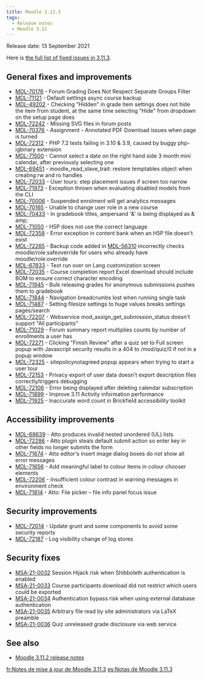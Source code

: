 ```yaml
---
title: Moodle 3.11.3
tags:
  - Release notes
  - Moodle 3.11
---
```


Release date: 13 September 2021

Here is [the full list of fixed issues in 3.11.3](https://tracker.moodle.org/secure/IssueNavigator!executeAdvanced.jspa?jqlQuery=project+%3D+mdl+AND+resolution+%3D+fixed+AND+fixVersion+in+%28%223.11.3%22%29+ORDER+BY+priority+DESC&runQuery=true&clear=true).

## General fixes and improvements

- [MDL-70176](https://tracker.moodle.org/browse/MDL-70176) - Forum Grading Does Not Respect Separate Groups Filter
- [MDL-71121](https://tracker.moodle.org/browse/MDL-71121) - Default settings async course backup
- [MDL-49202](https://tracker.moodle.org/browse/MDL-49202) - Checking "Hidden" in grade item settings does not hide the item from student, at the same time selecting "Hide" from dropdown on the setup page does
- [MDL-72242](https://tracker.moodle.org/browse/MDL-72242) - Missing SVG files in forum posts
- [MDL-70376](https://tracker.moodle.org/browse/MDL-70376) - Assignment - Annotated PDF Download issues when page is turned
- [MDL-72312](https://tracker.moodle.org/browse/MDL-72312) - PHP 7.2 tests failing in 3.10 & 3.9, caused by buggy php-igbinary extension
- [MDL-71500](https://tracker.moodle.org/browse/MDL-71500) - Cannot select a date on the right hand side 3 month mini calendar, after previously selecting one
- [MDL-69451](https://tracker.moodle.org/browse/MDL-69451) - moodle_read_slave_trait: restore temptables object when creating rw and ro handles
- [MDL-72033](https://tracker.moodle.org/browse/MDL-72033) - User tours: step placement issues if screen too narrow
- [MDL-71973](https://tracker.moodle.org/browse/MDL-71973) - Exception thrown when evaluating disabled models from the CLI
- [MDL-70006](https://tracker.moodle.org/browse/MDL-70006) - Suspended enrolment will get analytics messages
- [MDL-70165](https://tracker.moodle.org/browse/MDL-70165) - Unable to change user role in a new course
- [MDL-70433](https://tracker.moodle.org/browse/MDL-70433) - In gradebook titles, ampersand '&' is being displayed as & amp;
- [MDL-71050](https://tracker.moodle.org/browse/MDL-71050) - H5P does not use the correct language
- [MDL-72358](https://tracker.moodle.org/browse/MDL-72358) - Error exception in content bank when an H5P file doesn't exist
- [MDL-72265](https://tracker.moodle.org/browse/MDL-72265) - Backup code added in [MDL-56310](https://tracker.moodle.org/browse/MDL-56310) incorrectly checks moodle/role:safeoverride for users who already have moodle/role:override
- [MDL-67833](https://tracker.moodle.org/browse/MDL-67833) - Text run over on Lang customization screen
- [MDL-72035](https://tracker.moodle.org/browse/MDL-72035) - Course completion report Excel download should include BOM to ensure correct character encoding
- [MDL-71945](https://tracker.moodle.org/browse/MDL-71945) - Bulk releasing grades for anonymous submissions pushes them to gradebook
- [MDL-71844](https://tracker.moodle.org/browse/MDL-71844) - Navigation breadcrumbs lost when running single task
- [MDL-71487](https://tracker.moodle.org/browse/MDL-71487) - Setting filesize settings to huge values breaks settings pages/search
- [MDL-72207](https://tracker.moodle.org/browse/MDL-72207) - Webservice mod_assign_get_submission_status doesn't support "All participants"
- [MDL-71029](https://tracker.moodle.org/browse/MDL-71029) - Forum summary report multiplies counts by number of enrollments a user has
- [MDL-72271](https://tracker.moodle.org/browse/MDL-72271) - Clicking "Finish Review" after a quiz set to Full screen popup with Javascript security results in a 404 to /mod/quiz/0 if not in a popup window
- [MDL-72325](https://tracker.moodle.org/browse/MDL-72325) - sitepolicynotagreed popup appears when trying to start a user tour
- [MDL-72153](https://tracker.moodle.org/browse/MDL-72153) - Privacy export of user data doesn't export description files correctly/triggers debugging
- [MDL-72106](https://tracker.moodle.org/browse/MDL-72106) - Error being displayed after deleting calendar subscription
- [MDL-71899](https://tracker.moodle.org/browse/MDL-71899) - Improve 3.11 Activity information performance
- [MDL-71925](https://tracker.moodle.org/browse/MDL-71925) - Inaccurate word count in Brickfield accessibility toolkit

## Accessibility improvements

- [MDL-68639](https://tracker.moodle.org/browse/MDL-68639) - Atto produces invalid nested unordered (UL) lists
- [MDL-72286](https://tracker.moodle.org/browse/MDL-72286) - Atto plugin steals default submit action so enter key in other fields no longer submits the form
- [MDL-71674](https://tracker.moodle.org/browse/MDL-71674) - Atto editor's insert image dialog boxes do not show all error messages
- [MDL-71656](https://tracker.moodle.org/browse/MDL-71656) - Add meaningful label to colour items in colour chooser elements
- [MDL-72206](https://tracker.moodle.org/browse/MDL-72206) - Insufficient colour contrast in warning messages in environment check
- [MDL-71814](https://tracker.moodle.org/browse/MDL-71814) - Atto: File picker – file info panel focus issue

## Security improvements

- [MDL-72014](https://tracker.moodle.org/browse/MDL-72014) - Update grunt and some components to avoid some security reports
- [MDL-72187](https://tracker.moodle.org/browse/MDL-72187) - Log visibility change of log stores

## Security fixes

- [MSA-21-0032](https://moodle.org/mod/forum/discuss.php?d=427103) Session Hijack risk when Shibboleth authentication is enabled
- [MSA-21-0033](https://moodle.org/mod/forum/discuss.php?d=427104) Course participants download did not restrict which users could be exported
- [MSA-21-0034](https://moodle.org/mod/forum/discuss.php?d=427105) Authentication bypass risk when using external database authentication
- [MSA-21-0035](https://moodle.org/mod/forum/discuss.php?d=427106) Arbitrary file read by site administrators via LaTeX preamble
- [MSA-21-0036](https://moodle.org/mod/forum/discuss.php?d=427107) Quiz unreleased grade disclosure via web service

## See also

- [Moodle 3.11.2 release notes](/general/release-notes/3.11/3.11.2)

[fr:Notes de mise à jour de Moodle 3.11.3](https://docs.moodle.org/dev/fr:Notes_de_mise_à_jour_de_Moodle_3.11.3)
[es:Notas de Moodle 3.11.3](https://docs.moodle.org/dev/es:Notas_de_Moodle_3.11.3)
